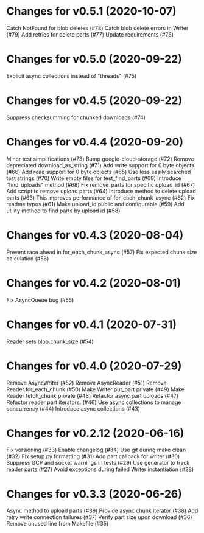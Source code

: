 # Changes for v0.5.1 (2020-10-07)
Catch NotFound for blob deletes (#78)
Catch blob delete errors in Writer (#79)
Add retries for delete parts (#77)
Update requirements (#76)

# Changes for v0.5.0 (2020-09-22)
Explicit async collections instead of "threads" (#75)

# Changes for v0.4.5 (2020-09-22)
Suppress checksumming for chunked downloads (#74)

# Changes for v0.4.4 (2020-09-20)
Minor test simplifications (#73)
Bump google-cloud-storage (#72)
Remove depreciated download_as_string (#71)
Add write support for 0 byte objects (#66)
Add read support for 0 byte objects (#65)
Use less easily searched test strings (#70)
Write empty files for test_find_parts (#69)
Introduce "find_uploads" method (#68)
Fix remove_parts for specific upload_id (#67)
Add script to remove upload parts (#64)
Introduce method to delete upload parts (#63)
This improves performance of for_each_chunk_async (#62)
Fix readme typos (#61)
Make upload_id public and configurable (#59)
Add utility method to find parts by upload id (#58)

# Changes for v0.4.3 (2020-08-04)
Prevent race ahead in for_each_chunk_async (#57)
Fix expected chunk size calculation (#56)

# Changes for v0.4.2 (2020-08-01)
Fix AsyncQueue bug (#55)

# Changes for v0.4.1 (2020-07-31)
Reader sets blob.chunk_size (#54)

# Changes for v0.4.0 (2020-07-29)
Remove AsyncWriter (#52)
Remove AsyncReader (#51)
Remove Reader.for_each_chunk (#50)
Make Writer put_part private (#49)
Make Reader fetch_chunk private (#48)
Refactor async part uploads (#47)
Refactor reader part iterators. (#46)
Use async collections to manage concurrency (#44)
Introduce async collections (#43)

# Changes for v0.2.12 (2020-06-16)
Fix versioning (#33)
Enable changelog (#34)
Use git during make clean (#32)
Fix setup.py formatting (#31)
Add part callback for writer (#30)
Suppress GCP and socket warnings in tests (#29)
Use generator to track reader parts (#27)
Avoid exceptions during failed Writer instantiation (#28)

# Changes for v0.3.3 (2020-06-26)
Async method to upload parts (#39)
Provide async chunk iterator (#38)
Add retry write connection failures (#37)
Verify part size upon download (#36)
Remove unused line from Makefile (#35)
